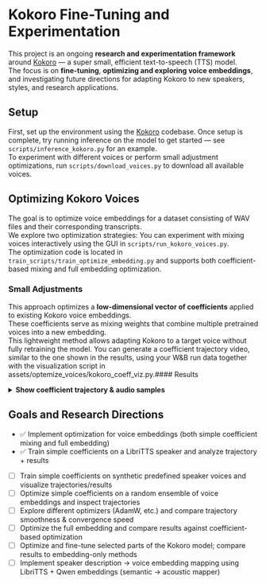 # Kokoro Fine-Tuning and Experimentation

This project is an ongoing **research and experimentation framework** around [Kokoro](https://huggingface.co/hexgrad/Kokoro-82M) — a super small, efficient text-to-speech (TTS) model.  
The focus is on **fine-tuning**, **optimizing and exploring voice embeddings**, and investigating future directions for adapting Kokoro to new speakers, styles, and research applications.
 
## Setup
First, set up the environment using the [Kokoro](https://huggingface.co/hexgrad/Kokoro-82M) codebase. Once setup is complete, try running inference on the model to get started — see `scripts/inference_kokoro.py` for an example.  
To experiment with different voices or perform small adjustment optimizations, run `scripts/download_voices.py` to download all available voices.

## Optimizing Kokoro Voices

The goal is to optimize voice embeddings for a dataset consisting of WAV files and their corresponding transcripts.  
We explore two optimization strategies:
You can experiment with mixing voices interactively using the GUI in `scripts/run_kokoro_voices.py`.  
The optimization code is located in `train_scripts/train_optimize_embedding.py` and supports both coefficient-based mixing and full embedding optimization.

### Small Adjustments

This approach optimizes a **low-dimensional vector of coefficients** applied to existing Kokoro voice embeddings.  
These coefficients serve as mixing weights that combine multiple pretrained voices into a new embedding.  
This lightweight method allows adapting Kokoro to a target voice without fully retraining the model.
You can generate a coefficient trajectory video, similar to the one shown in the results, using your W&B run data together with the visualization script in assets/optemize_voices/kokoro_coeff_viz.py.#### Results
<details>
<summary><b>Show coefficient trajectory & audio samples</b></summary>

<br>

<div align="center">

<div align="center">
  <img src="assets/optemize_voices/coeff_viz.gif" alt="Coefficient trajectory (animated)" width="100%"/><br/>
  <sub>
    Training path of the mixture weights in the circular embedding space.
    &nbsp;•&nbsp;
    <a href="assets/optemize_voices/coeff_viz.mp4">Download MP4</a>
  </sub>
</div>

**Audio Samples**  
_GitHub tip: the README preview doesn’t always render audio players. Click a link below, then press **“View raw”** to play in your browser._

- ▶️ **Start Generation** — [WAV](assets/optemize_voices/start_generation.wav)  
- ▶️ **Optimized Generation** — [WAV](assets/optemize_voices/optemize_generation.wav)  
- ▶️ **Ground Truth** — [WAV](assets/optemize_voices/ground_truth.wav)  

</div>

<p align="center">
  <img src="assets/optemize_voices/loss_figure.png" width="500"/>
  <br><em>Loss curve showing convergence during coefficient optimization.</em>
</p>

</details>


## Goals and Research Directions

- ✅ Implement optimization for voice embeddings (both simple coefficient mixing and full embedding)  
- ✅ Train simple coefficients on a LibriTTS speaker and analyze trajectory + results  
- [ ] Train simple coefficients on synthetic predefined speaker voices and visualize trajectories/results  
- [ ] Optimize simple coefficients on a random ensemble of voice embeddings and inspect trajectories  
- [ ] Explore different optimizers (AdamW, etc.) and compare trajectory smoothness & convergence speed  
- [ ] Optimize the full embedding and compare results against coefficient-based optimization  
- [ ] Optimize and fine-tune selected parts of the Kokoro model; compare results to embedding-only methods  
- [ ] Implement speaker description → voice embedding mapping using LibriTTS + Qwen embeddings (semantic → acoustic mapper) 